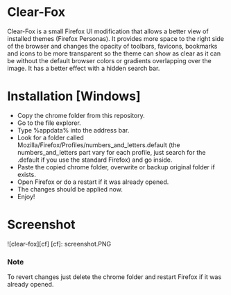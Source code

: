 # Clear-Fox
Clear-Fox is a small Firefox UI modification that allows a better view of installed themes (Firefox Personas). It provides more space to the right side of the browser and changes the opacity of toolbars, favicons, bookmarks and icons to be more transparent so the theme can show as clear as it can be without the default browser colors or gradients overlapping over the image. It has a better effect with a hidden search bar.

# Installation [Windows]
 * Copy the chrome folder from this repository.
 * Go to the file explorer.
 * Type %appdata% into the address bar.
 * Look for a folder called Mozilla/Firefox/Profiles/numbers_and_letters.default (the numbers_and_letters part vary for each profile, just search for the .default if you use the standard Firefox) and go inside.
 * Paste the copied chrome folder, overwrite or backup original folder if exists.
 * Open Firefox or do a restart if it was already opened.
 * The changes should be applied now.
 * Enjoy!

# Screenshot
![clear-fox][cf]
[cf]: screenshot.PNG

 ### Note
 To revert changes just delete the chrome folder and restart Firefox if it was already opened.
